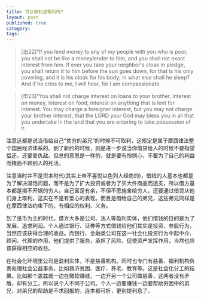 ```yaml
---
title: 可以收利息取利吗?
layout: post
published: true
category: 
tags:
---
```


>[出22]“If you lend money to any of my people with you who is poor, you shall not be like a moneylender to him, and you shall not exact interest from him. If ever you take your neighbor's cloak in pledge, you shall return it to him before the sun goes down, for that is his only covering, and it is his cloak for his body; in what else shall he sleep? And if he cries to me, I will hear, for I am compassionate.

>[申23]“You shall not charge interest on loans to your brother, interest on money, interest on food, interest on anything that is lent for interest. You may charge a foreigner interest, but you may not charge your brother interest, that the LORD your God may bless you in all that you undertake in the land that you are entering to take possession of it.

注意这都是说当借给自己“贫穷的弟兄”的时候不可取利，这规定是属于摩西律法整个国民经济体系的。到了新约的时候，则是进一步说当你借贷给人的时候不要指望偿还，还要爱仇敌。但总的意思是一样的，就是要有怜悯心，不要为了自己的利益而掩面不顾别人的死活。

注意当时并不是资本时代(其实上帝不喜悦以色列人经商的)，借钱的人基本也都是为了解决温饱问题，而不是为了扩大投资或者为了买大件商品而透支，所以借方基本都是揭不开锅的穷人。自己富足有余，不但不愿施舍给穷人，还要通过借贷从他们身上取利，这实在不是有爱心的表现。而且是借给自己的弟兄，这些弟兄同样是在摩西律法约束下的，有相应的权利、义务。

到了纸币为主的时代，借方大多是公司、法人等盈利实体，他们借钱的目的是为了发展、追求利润。个人通过银行、证券等方式借钱给他们其实是投资、参股行为，当然应该获得合理的收益。而银行、金融类公司在这一社会化投资行为中起中介、顾问、代理的作用，他们提供了服务，承担了风险，促使资产发挥作用，当然也应该获得相应的收益。

在社会化环境里公司是盈利实体，不是慈善机构。同时也专门有慈善、福利机构负责处理社会公益事务，比如救济贫困、医疗、养老、教育等。这是社会化分工的结果。比如那个盖兹就一边在微软赚钱，一边开另一个公司做慈善，这两者没有矛盾，却有分工。所以说个人不同于公司。个人一边要赚钱一边要帮助穷困中的弟兄，对弟兄的帮助是不求回报的，连本都可折，更别提利息了。